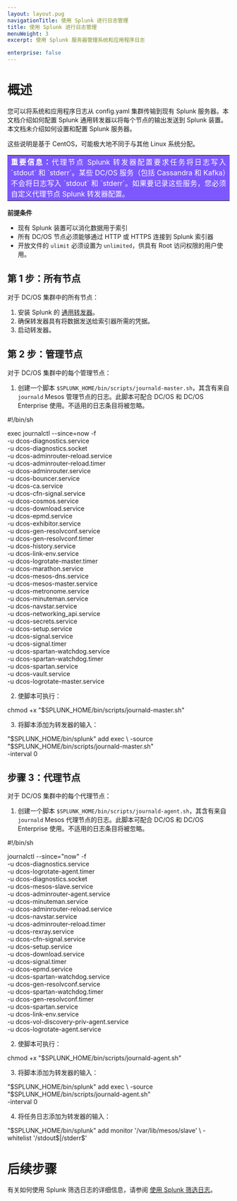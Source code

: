 ```yaml
---
layout: layout.pug
navigationTitle: 使用 Splunk 进行日志管理
title: 使用 Splunk 进行日志管理
menuWeight: 3
excerpt: 使用 Splunk 服务器管理系统和应用程序日志

enterprise: false
---
```


# 概述
您可以将系统和应用程序日志从 config.yaml 集群传输到现有 Splunk 服务器。本文档介绍如何配置 Splunk 通用转发器以将每个节点的输出发送到 Splunk 装置。本文档未介绍如何设置和配置 Splunk 服务器。

这些说明是基于 CentOS，可能极大地不同于与其他 Linux 系统分配。

<table class=“table” bgcolor=#7d58ff>
<tr> 
  <td align=justify style=color:white><strong>重要信息：</strong>代理节点 Splunk 转发器配置要求任务将日志写入 `stdout` 和 `stderr`。某些 DC/OS 服务（包括 Cassandra 和 Kafka）不会将日志写入 `stdout` 和 `stderr`。如果要记录这些服务，您必须自定义代理节点 Splunk 转发器配置。</td> 
</tr> 
</table>

**前提条件**

* 现有 Splunk 装置可以消化数据用于索引
* 所有 DC/OS 节点必须能够通过 HTTP 或 HTTPS 连接到 Splunk 索引器
* 开放文件的 `ulimit` 必须设置为 `unlimited`，供具有 Root 访问权限的用户使用。

## 第 1 步：所有节点

对于 DC/OS 集群中的所有节点：

1. 安装 Splunk 的 [通用转发器][2]。
2. 确保转发器具有将数据发送给索引器所需的凭据。
3. 启动转发器。

## 第 2 步：管理节点

对于 DC/OS 集群中的每个管理节点：

1. 创建一个脚本 `$SPLUNK_HOME/bin/scripts/journald-master.sh`，其含有来自 `journald` Mesos 管理节点的日志。此脚本可配合 DC/OS 和 DC/OS Enterprise 使用。不适用的日志条目将被忽略。

 #!/bin/sh

 exec journalctl --since=now -f \
 -u dcos-diagnostics.service \
 -u dcos-diagnostics.socket \
 -u dcos-adminrouter-reload.service \
 -u dcos-adminrouter-reload.timer \
 -u dcos-adminrouter.service \
 -u dcos-bouncer.service \
 -u dcos-ca.service \
 -u dcos-cfn-signal.service \
 -u dcos-cosmos.service \
 -u dcos-download.service \
 -u dcos-epmd.service \
 -u dcos-exhibitor.service \
 -u dcos-gen-resolvconf.service \
 -u dcos-gen-resolvconf.timer \
 -u dcos-history.service \
 -u dcos-link-env.service \
 -u dcos-logrotate-master.timer \
 -u dcos-marathon.service \
 -u dcos-mesos-dns.service \
 -u dcos-mesos-master.service \
 -u dcos-metronome.service \
 -u dcos-minuteman.service \
 -u dcos-navstar.service \
 -u dcos-networking_api.service \
 -u dcos-secrets.service \
 -u dcos-setup.service \
 -u dcos-signal.service \
 -u dcos-signal.timer \
 -u dcos-spartan-watchdog.service \
 -u dcos-spartan-watchdog.timer \
 -u dcos-spartan.service \
 -u dcos-vault.service \
 -u dcos-logrotate-master.service

2. 使脚本可执行：

 chmod +x "$SPLUNK_HOME/bin/scripts/journald-master.sh" 

3. 将脚本添加为转发器的输入：

 "$SPLUNK_HOME/bin/splunk" add exec \
 -source "$SPLUNK_HOME/bin/scripts/journald-master.sh" \
 -interval 0

## 步骤 3：代理节点

对于 DC/OS 集群中的每个代理节点：

1. 创建一个脚本 `$SPLUNK_HOME/bin/scripts/journald-agent.sh`，其含有来自 `journald` Mesos 代理节点的日志。此脚本可配合 DC/OS 和 DC/OS Enterprise 使用。不适用的日志条目将被忽略。

 #!/bin/sh

 journalctl --since="now" -f \
 -u dcos-diagnostics.service \
 -u dcos-logrotate-agent.timer \
 -u dcos-diagnostics.socket \
 -u dcos-mesos-slave.service \
 -u dcos-adminrouter-agent.service \
 -u dcos-minuteman.service \
 -u dcos-adminrouter-reload.service \
 -u dcos-navstar.service \
 -u dcos-adminrouter-reload.timer \
 -u dcos-rexray.service \
 -u dcos-cfn-signal.service \
 -u dcos-setup.service \
 -u dcos-download.service \
 -u dcos-signal.timer \
 -u dcos-epmd.service \
 -u dcos-spartan-watchdog.service \
 -u dcos-gen-resolvconf.service \
 -u dcos-spartan-watchdog.timer \
 -u dcos-gen-resolvconf.timer \
 -u dcos-spartan.service \
 -u dcos-link-env.service \
 -u dcos-vol-discovery-priv-agent.service \
 -u dcos-logrotate-agent.service

2. 使脚本可执行：

 chmod +x "$SPLUNK_HOME/bin/scripts/journald-agent.sh" 

3. 将脚本添加为转发器的输入：

 "$SPLUNK_HOME/bin/splunk" add exec \
 -source "$SPLUNK_HOME/bin/scripts/journald-agent.sh" \
 -interval 0

4. 将任务日志添加为转发器的输入：

 "$SPLUNK_HOME/bin/splunk" add monitor '/var/lib/mesos/slave' \
 -whitelist '/stdout$|/stderr$' 




# 后续步骤

有关如何使用 Splunk 筛选日志的详细信息，请参阅 [使用 Splunk 筛选日志][3]。

 [2]: http://www.splunk.com/en_us/download/universal-forwarder.html
 [3]: ../filter-splunk/

